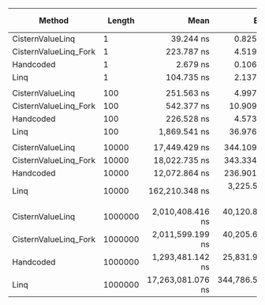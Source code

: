 ﻿|                Method |  Length |              Mean |           Error |          StdDev |            Median | Ratio | RatioSD |  Gen 0 | Gen 1 | Gen 2 | Allocated |
|---------------------- |-------- |------------------:|----------------:|----------------:|------------------:|------:|--------:|-------:|------:|------:|----------:|
|      CisternValueLinq |       1 |         39.244 ns |       0.8251 ns |       1.8283 ns |         39.548 ns |  0.38 |    0.03 |      - |     - |     - |         - |
| CisternValueLinq_Fork |       1 |        223.787 ns |       4.5193 ns |      10.9146 ns |        227.600 ns |  2.14 |    0.18 | 0.0553 |     - |     - |     232 B |
|             Handcoded |       1 |          2.679 ns |       0.1067 ns |       0.2536 ns |          2.805 ns |  0.03 |    0.00 |      - |     - |     - |         - |
|                  Linq |       1 |        104.735 ns |       2.1373 ns |       5.8510 ns |        106.277 ns |  1.00 |    0.00 | 0.0153 |     - |     - |      64 B |
|                       |         |                   |                 |                 |                   |       |         |        |       |       |           |
|      CisternValueLinq |     100 |        251.563 ns |       4.9977 ns |       9.3868 ns |        255.433 ns |  0.13 |    0.01 |      - |     - |     - |         - |
| CisternValueLinq_Fork |     100 |        542.377 ns |      10.9098 ns |      26.3484 ns |        552.832 ns |  0.29 |    0.02 | 0.0553 |     - |     - |     232 B |
|             Handcoded |     100 |        226.528 ns |       4.5736 ns |      10.7806 ns |        229.042 ns |  0.12 |    0.01 |      - |     - |     - |         - |
|                  Linq |     100 |      1,869.541 ns |      36.9768 ns |      72.1204 ns |      1,891.444 ns |  1.00 |    0.00 | 0.0153 |     - |     - |      64 B |
|                       |         |                   |                 |                 |                   |       |         |        |       |       |           |
|      CisternValueLinq |   10000 |     17,449.429 ns |     344.1091 ns |     769.6492 ns |     17,679.715 ns |  0.11 |    0.01 |      - |     - |     - |         - |
| CisternValueLinq_Fork |   10000 |     18,022.735 ns |     343.3347 ns |     421.6458 ns |     18,212.987 ns |  0.11 |    0.01 | 0.0305 |     - |     - |     232 B |
|             Handcoded |   10000 |     12,072.864 ns |     236.9017 ns |     567.6013 ns |     12,045.879 ns |  0.07 |    0.00 |      - |     - |     - |         - |
|                  Linq |   10000 |    162,210.348 ns |   3,225.5453 ns |   7,012.0699 ns |    164,845.667 ns |  1.00 |    0.00 |      - |     - |     - |      64 B |
|                       |         |                   |                 |                 |                   |       |         |        |       |       |           |
|      CisternValueLinq | 1000000 |  2,010,408.416 ns |  40,120.8814 ns | 102,845.1571 ns |  2,037,208.984 ns |  0.12 |    0.01 |      - |     - |     - |         - |
| CisternValueLinq_Fork | 1000000 |  2,011,599.199 ns |  40,205.6441 ns | 105,211.1629 ns |  2,037,395.312 ns |  0.12 |    0.01 |      - |     - |     - |     232 B |
|             Handcoded | 1000000 |  1,293,481.142 ns |  25,831.9000 ns |  56,701.6468 ns |  1,312,012.109 ns |  0.08 |    0.00 |      - |     - |     - |         - |
|                  Linq | 1000000 | 17,263,081.076 ns | 344,786.5790 ns | 852,226.9982 ns | 17,636,601.562 ns |  1.00 |    0.00 |      - |     - |     - |      64 B |